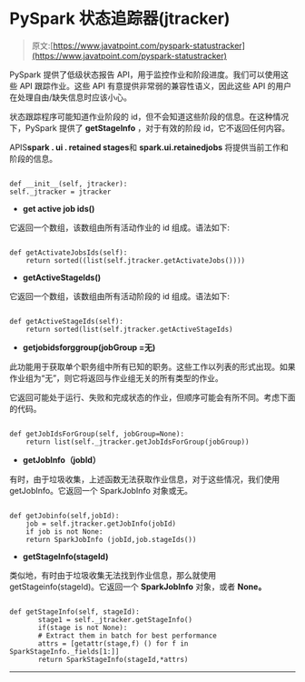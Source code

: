# PySpark 状态追踪器(jtracker)

> 原文:[https://www.javatpoint.com/pyspark-statustracker](https://www.javatpoint.com/pyspark-statustracker)

PySpark 提供了低级状态报告 API，用于监控作业和阶段进度。我们可以使用这些 API 跟踪作业。这些 API 有意提供非常弱的兼容性语义，因此这些 API 的用户在处理自由/缺失信息时应该小心。

状态跟踪程序可能知道作业阶段的 id，但不会知道这些阶段的信息。在这种情况下，PySpark 提供了 **getStageInfo** ，对于有效的阶段 id，它不返回任何内容。

APIS**spark . ui . retained stages**和 **spark.ui.retainedjobs** 将提供当前工作和阶段的信息。

```

def __init__(self, jtracker):
self._jtracker = jtracker

```

*   **get active job ids()**

它返回一个数组，该数组由所有活动作业的 id 组成。语法如下:

```

def getActivateJobsIds(self):
	return sorted((list(self.jtracker.getActivateJobs())))

```

*   **getActiveStageIds()**

它返回一个数组，该数组由所有活动阶段的 id 组成。语法如下:

```

def getActiveStageIds(self):
	return sorted(list(self.jtracker.getActiveStageIds)

```

*   **getjobidsforggroup(jobGroup =无)**

此功能用于获取单个职务组中所有已知的职务。这些工作以列表的形式出现。如果作业组为“无”，则它将返回与作业组无关的所有类型的作业。

它返回可能处于运行、失败和完成状态的作业，但顺序可能会有所不同。考虑下面的代码。

```

def getJobIdsForGroup(self, jobGroup=None):
	return list(self._jtracker.getJobIdsForGroup(jobGroup))

```

*   **getJobInfo（jobId）**

有时，由于垃圾收集，上述函数无法获取作业信息，对于这些情况，我们使用 getJobInfo。它返回一个 SparkJobInfo 对象或无。

```

def getJobinfo(self,jobId):
	job = self.jtracker.getJobInfo(jobId)
	if job is not None:
	return SparkJobInfo (jobId,job.stageIds())

```

*   **getStageInfo(stageId)**

类似地，有时由于垃圾收集无法找到作业信息，那么就使用 getStageinfo(stageId)。它返回一个 **SparkJobInfo** 对象，或者 **None。**

```

def getStageInfo(self, stageId):
       stage1 = self._jtracker.getStageInfo()	
       if(stage is not None):
       # Extract them in batch for best performance
       attrs = [getattr(stage,f) () for f in SparkStageInfo._fields[1:]]
       return SparkStageInfo(stageId,*attrs) 

```

* * *